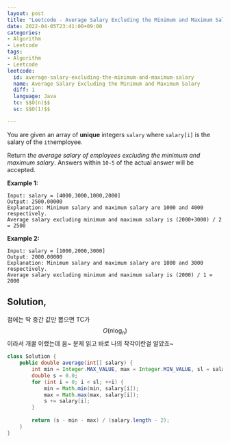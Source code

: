 ```yaml
---
layout: post
title: "Leetcode - Average Salary Excluding the Minimum and Maximum Salary"
date: 2022-04-05T23:41:00+09:00
categories:
- Algorithm
- Leetcode
tags:
- Algorithm
- Leetcode
leetcode:
  id: average-salary-excluding-the-minimum-and-maximum-salary
  name: Average Salary Excluding the Minimum and Maximum Salary
  diff: 1
  language: Java
  tc: $$O(n)$$
  sc: $$O(1)$$

---
```


You are given an array of **unique** integers `salary` where `salary[i]` is the salary of the `ith`employee.

Return *the average salary of employees excluding the minimum and maximum salary*. Answers within `10-5` of the actual answer will be accepted.

**Example 1:**

```
Input: salary = [4000,3000,1000,2000]
Output: 2500.00000
Explanation: Minimum salary and maximum salary are 1000 and 4000 respectively.
Average salary excluding minimum and maximum salary is (2000+3000) / 2 = 2500
```

**Example 2:**

```
Input: salary = [1000,2000,3000]
Output: 2000.00000
Explanation: Minimum salary and maximum salary are 1000 and 3000 respectively.
Average salary excluding minimum and maximum salary is (2000) / 1 = 2000
```

## Solution,

첨에는 딱 중간 값만 뽑으면 TC가 $$O(n \log_n)$$ 이라서 개꿀 이랬는데 음~ 문제 읽고 바로 나의 착각이란걸 알았죠~

```java
class Solution {
    public double average(int[] salary) {
        int min = Integer.MAX_VALUE, max = Integer.MIN_VALUE, sl = salary.length;
        double s = 0.0;
        for (int i = 0; i < sl; ++i) {
            min = Math.min(min, salary[i]);
            max = Math.max(max, salary[i]);
            s += salary[i];
        }
        
        return (s - min - max) / (salary.length - 2);
    }
}
```


